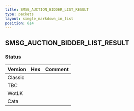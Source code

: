 ```yaml
---
title: SMSG_AUCTION_BIDDER_LIST_RESULT
type: packets
layout: single_markdown_in_list
position: 614
---
```


## SMSG_AUCTION_BIDDER_LIST_RESULT

### Status

Version | Hex | Comment
---------- | ---------- | ---------- 
Classic |  |  
TBC |  |  
WotLK |  |  
Cata |  |  
